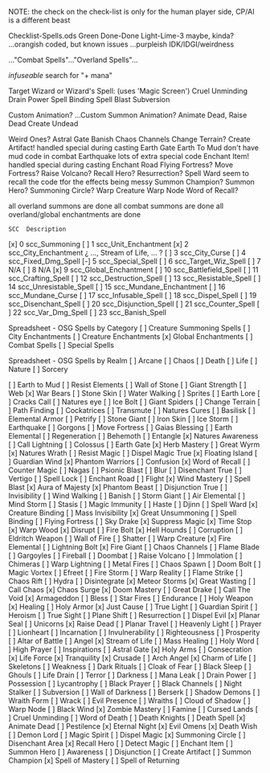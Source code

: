 
NOTE: the check on the check-list is only for the human player side, CP/AI is a different beast

Checklist-Spells.ods
Green   Done-Done
Light-Lime-3    maybe, kinda?
...orangish     coded, but known issues
...purpleish    IDK/IDGI/weirdness

..."Combat Spells"..."Overland Spells"...


*infuseable*
search for "+ mana"


Target Wizard or Wizard's Spell:
(uses 'Magic Screen')
    Cruel Unminding
    Drain Power
    Spell Binding
    Spell Blast
    Subversion

Custom Animation? ...Custom Summon Animation?
    Animate Dead, Raise Dead
    Create Undead


Weird Ones?
    Astral Gate
    Banish
    Chaos Channels
    Change Terrain?
    Create Artifact!    handled special during casting
    Earth Gate
    Earth To Mud        don't have mud code in combat
    Earthquake          lots of extra special code
    Enchant Item!       handled special during casting
    Enchant Road
    Flying Fortress?
    Move Fortress?
    Raise Volcano?
    Recall Hero?
    Resurrection?
    Spell Ward          seem to recall the code tfor the effects being messy
    Summon Champion?
    Summon Hero?
    Summoning Circle?
    Warp Creature
    Warp Node
    Word of Recall?


all overland summons are done
all combat summons are done
all overland/global enchantments are done

    SCC  Description
[x]   0  scc_Summoning
[ ]   1  scc_Unit_Enchantment
[x]   2  scc_City_Enchantment       ¿ ..., Stream of Life, ... ?
[ ]   3  scc_City_Curse
[ ]   4  scc_Fixed_Dmg_Spell
[-]   5  scc_Special_Spell
[ ]   6  scc_Target_Wiz_Spell
[ ]   7  N/A
[ ]   8  N/A
[x]   9  scc_Global_Enchantment
[ ]  10  scc_Battlefield_Spell
[ ]  11  scc_Crafting_Spell
[ ]  12  scc_Destruction_Spell
[ ]  13  scc_Resistable_Spell
[ ]  14  scc_Unresistable_Spell
[ ]  15  scc_Mundane_Enchantment
[ ]  16  scc_Mundane_Curse
[ ]  17  scc_Infusable_Spell
[ ]  18  scc_Dispel_Spell
[ ]  19  scc_Disenchant_Spell
[ ]  20  scc_Disjunction_Spell
[ ]  21  scc_Counter_Spell
[ ]  22  scc_Var_Dmg_Spell
[ ]  23  scc_Banish_Spell



Spreadsheet - OSG Spells by Category
[ ] Creature Summoning Spells
[ ] City Enchantments
[ ] Creature Enchantments
[x] Global Enchantments
[ ] Combat Spells
[ ] Special Spells

Spreadsheet - OSG Spells by Realm
[ ] Arcane
[ ] Chaos
[ ] Death
[ ] Life
[ ] Nature
[ ] Sorcery



[ ] Earth to Mud
[ ] Resist Elements
[ ] Wall of Stone
[ ] Giant Strength
[ ] Web
[x] War Bears
[ ] Stone Skin
[ ] Water Walking
[ ] Sprites
[ ] Earth Lore
[ ] Cracks Call
[ ] Natures eye
[ ] Ice Bolt
[ ] Giant Spiders
[ ] Change Terrain
[ ] Path Finding
[ ] Cockatrices
[ ] Transmute
[ ] Natures Cures
[ ] Basilisk
[ ] Elemental Armor
[ ] Petrify
[ ] Stone Giant
[ ] Iron Skin
[ ] Ice Storm
[ ] Earthquake
[ ] Gorgons
[ ] Move Fortress
[ ] Gaias Blessing
[ ] Earth Elemental
[ ] Regeneration
[ ] Behemoth
[ ] Entangle
[x] Natures Awareness
[ ] Call Lightning
[ ] Colossus
[ ] Earth Gate
[x] Herb Mastery
[ ] Great Wyrm
[x] Natures Wrath
[ ] Resist Magic
[ ] Dispel Magic True
[x] Floating Island
[ ] Guardian Wind
[x] Phantom Warriors
[ ] Confusion
[x] Word of Recall
[ ] Counter Magic
[ ] Nagas
[ ] Psionic Blast
[ ] Blur
[ ] Disenchant True
[ ] Vertigo
[ ] Spell Lock
[ ] Enchant Road
[ ] Flight
[x] Wind Mastery
[ ] Spell Blast
[x] Aura of Majesty
[x] Phantom Beast
[ ] Disjunction True
[ ] Invisibility
[ ] Wind Walking
[ ] Banish
[ ] Storm Giant
[ ] Air Elemental
[ ] Mind Storm
[ ] Stasis
[ ] Magic Immunity
[ ] Haste
[ ] Djinn
[ ] Spell Ward
[x] Creature Binding
[ ] Mass Invisibility
[x] Great Unsummoning
[ ] Spell Binding
[ ] Flying Fortress
[ ] Sky Drake
[x] Suppress Magic
[x] Time Stop
[x] Warp Wood
[x] Disrupt
[ ] Fire Bolt
[x] Hell Hounds
[ ] Corruption
[ ] Eldritch Weapon
[ ] Wall of Fire
[ ] Shatter
[ ] Warp Creature
[x] Fire Elemental
[ ] Lightning Bolt
[x] Fire Giant
[ ] Chaos Channels
[ ] Flame Blade
[ ] Gargoyles
[ ] Fireball
[ ] Doombat
[ ] Raise Volcano
[ ] Immolation
[ ] Chimeras
[ ] Warp Lightning
[ ] Metal Fires
[ ] Chaos Spawn
[ ] Doom Bolt
[ ] Magic Vortex
[ ] Efreet
[ ] Fire Storm
[ ] Warp Reality
[ ] Flame Strike
[ ] Chaos Rift
[ ] Hydra
[ ] Disintegrate
[x] Meteor Storms
[x] Great Wasting
[ ] Call Chaos
[x] Chaos Surge
[x] Doom Mastery
[ ] Great Drake
[ ] Call The Void
[x] Armageddon
[ ] Bless
[ ] Star Fires
[ ] Endurance
[ ] Holy Weapon
[x] Healing
[ ] Holy Armor
[x] Just Cause
[ ] True Light
[ ] Guardian Spirit
[ ] Heroism
[ ] True Sight
[ ] Plane Shift
[ ] Resurrection
[ ] Dispel Evil
[x] Planar Seal
[ ] Unicorns
[x] Raise Dead
[ ] Planar Travel
[ ] Heavenly Light
[ ] Prayer
[ ] Lionheart
[ ] Incarnation
[ ] Invulnerability
[ ] Righteousness
[ ] Prosperity
[ ] Altar of Battle
[ ] Angel
[x] Stream of Life
[ ] Mass Healing
[ ] Holy Word
[ ] High Prayer
[ ] Inspirations
[ ] Astral Gate
[x] Holy Arms
[ ] Consecration
[x] Life Force
[x] Tranquility
[x] Crusade
[ ] Arch Angel
[x] Charm of Life
[ ] Skeletons
[ ] Weakness
[ ] Dark Rituals
[ ] Cloak of Fear
[ ] Black Sleep
[ ] Ghouls
[ ] Life Drain
[ ] Terror
[ ] Darkness
[ ] Mana Leak
[ ] Drain Power
[ ] Possession
[ ] Lycantrophy
[ ] Black Prayer
[ ] Black Channels
[ ] Night Stalker
[ ] Subversion
[ ] Wall of Darkness
[ ] Berserk
[ ] Shadow Demons
[ ] Wraith Form
[ ] Wrack
[ ] Evil Presence
[ ] Wraiths
[ ] Cloud of Shadow
[ ] Warp Node
[ ] Black Wind
[x] Zombie Mastery
[ ] Famine
[ ] Cursed Lands
[ ] Cruel Unminding
[ ] Word of Death
[ ] Death Knights
[ ] Death Spell
[x] Animate Dead
[ ] Pestilence
[x] Eternal Night
[x] Evil Omens
[x] Death Wish
[ ] Demon Lord
[ ] Magic Spirit
[ ] Dispel Magic
[x] Summoning Circle
[ ] Disenchant Area
[x] Recall Hero
[ ] Detect Magic
[ ] Enchant Item
[ ] Summon Hero
[ ] Awareness
[ ] Disjunction
[ ] Create Artifact
[ ] Summon Champion
[x] Spell of Mastery
[ ] Spell of Returning
